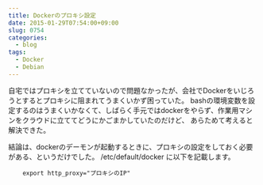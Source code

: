 ```yaml
---
title: Dockerのプロキシ設定
date: 2015-01-29T07:54:00+09:00
slug: 0754
categories:
  - blog
tags:
  - Docker
  - Debian
---
```


自宅ではプロキシを立てていないので問題なかったが、会社でDockerをいじろうとするとプロキシに阻まれてうまくいかず困っていた。
bashの環境変数を設定するのはうまくいかなくて、しばらく手元ではdockerをやらず、作業用マシンをクラウドに立ててどうにかごまかしていたのだけど、
あらためて考えると解決できた。

結論は、dockerのデーモンが起動するときに、プロキシの設定をしておく必要がある、というだけでした。
/etc/default/docker に以下を記載します。

```shell
    export http_proxy="プロキシのIP"
```



